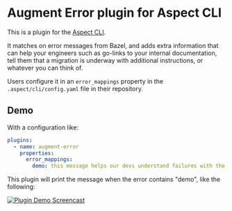 # Augment Error plugin for Aspect CLI

This is a plugin for the [Aspect CLI](https://aspect.build/cli).

It matches on error messages from Bazel, and adds extra information that can help your engineers
such as go-links to your internal documentation, tell them that a migration is underway with
additional instructions, or whatever you can think of.

Users configure it in an `error_mappings` property in the `.aspect/cli/config.yaml` file in their repository.

## Demo

With a configuration like:

```yaml
plugins:
  - name: augment-error
    properties:
      error_mappings:
        demo: this message helps our devs understand failures with the string "demo"
```

This plugin will print the message when the error contains "demo", like the following:

[![Plugin Demo Screencast](https://asciinema.org/a/540385.svg)](https://asciinema.org/a/540385)
